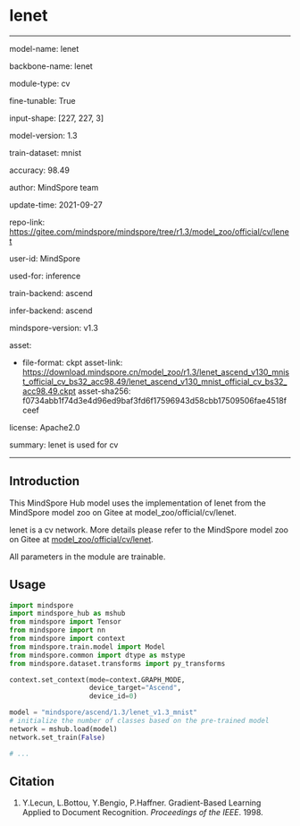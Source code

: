 # lenet

---

model-name: lenet

backbone-name: lenet

module-type: cv

fine-tunable: True

input-shape: [227, 227, 3]

model-version: 1.3

train-dataset: mnist

accuracy: 98.49

author: MindSpore team

update-time: 2021-09-27

repo-link: <https://gitee.com/mindspore/mindspore/tree/r1.3/model_zoo/official/cv/lenet>

user-id: MindSpore

used-for: inference

train-backend: ascend

infer-backend: ascend

mindspore-version: v1.3

asset:

-
    file-format: ckpt
    asset-link: <https://download.mindspore.cn/model_zoo/r1.3/lenet_ascend_v130_mnist_official_cv_bs32_acc98.49/lenet_ascend_v130_mnist_official_cv_bs32_acc98.49.ckpt>
    asset-sha256: f0734abb1f74d3e4d96ed9baf3fd6f17596943d58cbb17509506fae4518fceef

license: Apache2.0

summary: lenet is used for cv

---

## Introduction

This MindSpore Hub model uses the implementation of lenet from the MindSpore model zoo on Gitee at model_zoo/official/cv/lenet.

lenet is a cv network. More details please refer to the MindSpore model zoo on Gitee at [model_zoo/official/cv/lenet](https://gitee.com/mindspore/mindspore/blob/r1.3/model_zoo/official/cv/lenet/README.md).

All parameters in the module are trainable.

## Usage

```python
import mindspore
import mindspore_hub as mshub
from mindspore import Tensor
from mindspore import nn
from mindspore import context
from mindspore.train.model import Model
from mindspore.common import dtype as mstype
from mindspore.dataset.transforms import py_transforms

context.set_context(mode=context.GRAPH_MODE,
                    device_target="Ascend",
                    device_id=0)

model = "mindspore/ascend/1.3/lenet_v1.3_mnist"
# initialize the number of classes based on the pre-trained model
network = mshub.load(model)
network.set_train(False)

# ...
```

## Citation

1. Y.Lecun, L.Bottou, Y.Bengio, P.Haffner. Gradient-Based Learning Applied to Document Recognition. *Proceedings of the IEEE*. 1998.
